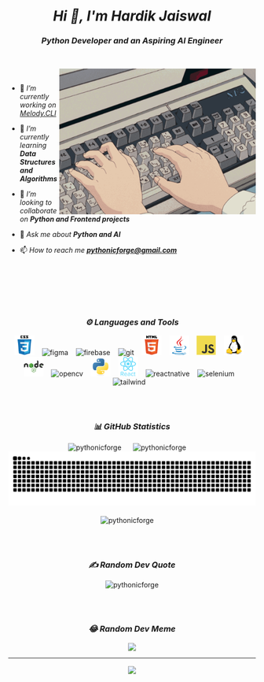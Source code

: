 _<h1 align="center">Hi 👋, I'm Hardik Jaiswal</h1>_
_<h3 align="center">Python Developer and an Aspiring AI Engineer</h3>_
<br>

<div>
<img src="coding.gif" alt="pythonicforge"  align="right" width="400px"/>
<br>
  
- 🔭 _I’m currently working on [Melody.CLI](https://github.com/pythonicforge/Melody.CLI)_

- 🌱 _I’m currently learning **Data Structures and Algorithms**_

- 👯 _I’m looking to collaborate on **Python and Frontend projects**_

- 💬 _Ask me about **Python and AI**_

- 📫 _How to reach me **pythonicforge@gmail.com**_
</div

<br><br><br><br><br>

_<h3 align="center" >⚙️ Languages and Tools</h3>_
<div align="center">
<img src="https://raw.githubusercontent.com/devicons/devicon/master/icons/css3/css3-original-wordmark.svg" alt="css3" width="40" height="40"/> 
  &nbsp;&nbsp;
<img src="https://www.vectorlogo.zone/logos/figma/figma-icon.svg" alt="figma" width="40" height="40"/> 
  &nbsp;&nbsp;
<img src="https://www.vectorlogo.zone/logos/firebase/firebase-icon.svg" alt="firebase" width="40" height="40"/>
  &nbsp;&nbsp;
<img src="https://www.vectorlogo.zone/logos/git-scm/git-scm-icon.svg" alt="git" width="40" height="40"/> 
  &nbsp;&nbsp;
<img src="https://raw.githubusercontent.com/devicons/devicon/master/icons/html5/html5-original-wordmark.svg" alt="html5" width="40" height="40"/> 
  &nbsp;&nbsp;
<img src="https://raw.githubusercontent.com/devicons/devicon/master/icons/java/java-original.svg" alt="java" width="40" height="40"/>
  &nbsp;&nbsp;
<img src="https://raw.githubusercontent.com/devicons/devicon/master/icons/javascript/javascript-original.svg" alt="javascript" width="40" height="40"/>
  &nbsp;&nbsp;
<img src="https://raw.githubusercontent.com/devicons/devicon/master/icons/linux/linux-original.svg" alt="linux" width="40" height="40"/>
  &nbsp;&nbsp;
<img src="https://raw.githubusercontent.com/devicons/devicon/master/icons/nodejs/nodejs-original-wordmark.svg" alt="nodejs" width="40" height="40"/>
  &nbsp;&nbsp;
<img src="https://www.vectorlogo.zone/logos/opencv/opencv-icon.svg" alt="opencv" width="40" height="40"/>
  &nbsp;&nbsp;
<img src="https://raw.githubusercontent.com/devicons/devicon/master/icons/python/python-original.svg" alt="python" width="40" height="40"/> 
  &nbsp;&nbsp;
<img src="https://raw.githubusercontent.com/devicons/devicon/master/icons/react/react-original-wordmark.svg" alt="react" width="40" height="40"/>
  &nbsp;&nbsp;
<img src="https://reactnative.dev/img/header_logo.svg" alt="reactnative" width="40" height="40"/> 
  &nbsp;&nbsp;
<img src="https://raw.githubusercontent.com/detain/svg-logos/780f25886640cef088af994181646db2f6b1a3f8/svg/selenium-logo.svg" alt="selenium" width="40" height="40"/> 
  &nbsp;&nbsp;
<img src="https://www.vectorlogo.zone/logos/tailwindcss/tailwindcss-icon.svg" alt="tailwind" width="40" height="40"/>
  &nbsp;&nbsp;
</div>

<br><br>

_<h3 align="center">📊 GitHub Statistics</h3>_

  <div align="center">
<img align="center" height="170" src="https://github-readme-stats.vercel.app/api/top-langs/?username=pythonicforge&theme=radical&hide_border=true&include_all_commits=true&count_private=true&layout=compact" alt="pythonicforge" />
  &nbsp;&nbsp;&nbsp;&nbsp;
<img align="center" height="170" src="https://github-readme-stats.vercel.app/api?username=pythonicforge&theme=radical&hide_border=true&include_all_commits=true&count_private=true" alt="pythonicforge" />
  &nbsp;&nbsp;&nbsp;&nbsp;
  </div>
<div align="center">
<picture align="center">
  <source media="(prefers-color-scheme: dark)" srcset="https://github.com/pythonicforge/pythonicforge/blob/output/github-contribution-grid-snake-dark.svg" />
  <source media="(prefers-color-scheme: light)" srcset="https://github.com/pythonicforge/pythonicforge/blob/output/github-contribution-grid-snake.svg" />
  <img alt="github-snake" src="https://github.com/pythonicforge/pythonicforge/blob/output/github-contribution-grid-snake.svg" />
</picture>
</div>
<br>
<div align="center">
<img align="center" height="170" src="https://github-readme-streak-stats.herokuapp.com/?user=pythonicforge&theme=radical&hide_border=true" alt="pythonicforge" />
  &nbsp;&nbsp;&nbsp;&nbsp;
</div>

<br><br>

_<h3 align="center">✍️ Random Dev Quote</h3>_
<div align="center">
<img  src="https://quotes-github-readme.vercel.app/api?type=horizontal&theme=radical" alt="pythonicforge" />
</div>

<br><br>

_<h3 align="center">😂 Random Dev Meme</h3>_
<div align="center">
<img src='https://memer-new.vercel.app/' style="height: 400px;" align="center"/>
</div>

---
<div align="center">
<img src='https://visitcount.itsvg.in/api?id=pythonicforge&icon=0&color=0)](https://visitcount.itsvg.in' align="center"/>
</div>

<!-- Proudly created with GPRM ( https://gprm.itsvg.in ) -->
